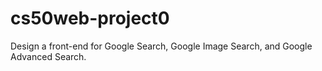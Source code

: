 # cs50web-project0
Design a front-end for Google Search, Google Image Search, and Google Advanced Search.
